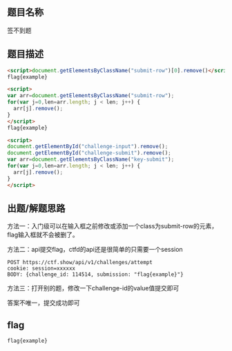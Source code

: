 ## 题目名称
签不到题

## 题目描述
```html 入门级
<script>document.getElementsByClassName("submit-row")[0].remove()</script>
flag{example}
```

```html 地狱级
<script>
var arr=document.getElementsByClassName("submit-row");
for(var j=0,len=arr.length; j < len; j++) {
  arr[j].remove();
}
</script>
flag{example}
```

```html 动态容器
<script>
document.getElementById("challenge-input").remove();
document.getElementById("challenge-submit").remove();
var arr=document.getElementsByClassName("key-submit");
for(var j=0,len=arr.length; j < len; j++) {
  arr[j].remove();
}
</script>
```

## 出题/解题思路
方法一：入门级可以在输入框之前修改或添加一个class为submit-row的元素，flag输入框就不会被删了。

方法二：api提交flag，ctfd的api还是很简单的只需要一个session
```
POST https://ctf.show/api/v1/challenges/attempt
cookie: session=xxxxxx
BODY: {challenge_id: 114514, submission: "flag{example}"}
```

方法三：打开别的题，修改一下challenge-id的value值提交即可

答案不唯一，提交成功即可

## flag
```
flag{example}
```
